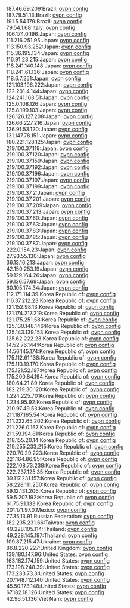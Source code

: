 187.46.69.209:Brazil: [ovpn config](vpn/187_46_69_209.ovpn)  
187.79.51.13:Brazil: [ovpn config](vpn/187_79_51_13.ovpn)  
191.5.54.179:Brazil: [ovpn config](vpn/191_5_54_179.ovpn)  
79.54.1.68:Italy: [ovpn config](vpn/79_54_1_68.ovpn)  
106.174.0.196:Japan: [ovpn config](vpn/106_174_0_196.ovpn)  
111.216.251.95:Japan: [ovpn config](vpn/111_216_251_95.ovpn)  
113.150.93.252:Japan: [ovpn config](vpn/113_150_93_252.ovpn)  
115.36.195.134:Japan: [ovpn config](vpn/115_36_195_134.ovpn)  
116.91.23.215:Japan: [ovpn config](vpn/116_91_23_215.ovpn)  
118.241.140.148:Japan: [ovpn config](vpn/118_241_140_148.ovpn)  
118.241.61.136:Japan: [ovpn config](vpn/118_241_61_136.ovpn)  
118.6.7.251:Japan: [ovpn config](vpn/118_6_7_251.ovpn)  
121.103.196.222:Japan: [ovpn config](vpn/121_103_196_222.ovpn)  
122.201.4.144:Japan: [ovpn config](vpn/122_201_4_144.ovpn)  
124.241.163.51:Japan: [ovpn config](vpn/124_241_163_51.ovpn)  
125.0.108.126:Japan: [ovpn config](vpn/125_0_108_126.ovpn)  
125.8.199.103:Japan: [ovpn config](vpn/125_8_199_103.ovpn)  
126.126.127.208:Japan: [ovpn config](vpn/126_126_127_208.ovpn)  
126.66.227.216:Japan: [ovpn config](vpn/126_66_227_216.ovpn)  
126.91.53.120:Japan: [ovpn config](vpn/126_91_53_120.ovpn)  
131.147.78.151:Japan: [ovpn config](vpn/131_147_78_151.ovpn)  
180.221.128.125:Japan: [ovpn config](vpn/180_221_128_125.ovpn)  
219.100.37.119:Japan: [ovpn config](vpn/219_100_37_119.ovpn)  
219.100.37.120:Japan: [ovpn config](vpn/219_100_37_120.ovpn)  
219.100.37.159:Japan: [ovpn config](vpn/219_100_37_159.ovpn)  
219.100.37.192:Japan: [ovpn config](vpn/219_100_37_192.ovpn)  
219.100.37.196:Japan: [ovpn config](vpn/219_100_37_196.ovpn)  
219.100.37.197:Japan: [ovpn config](vpn/219_100_37_197.ovpn)  
219.100.37.199:Japan: [ovpn config](vpn/219_100_37_199.ovpn)  
219.100.37.2:Japan: [ovpn config](vpn/219_100_37_2.ovpn)  
219.100.37.201:Japan: [ovpn config](vpn/219_100_37_201.ovpn)  
219.100.37.209:Japan: [ovpn config](vpn/219_100_37_209.ovpn)  
219.100.37.213:Japan: [ovpn config](vpn/219_100_37_213.ovpn)  
219.100.37.60:Japan: [ovpn config](vpn/219_100_37_60.ovpn)  
219.100.37.63:Japan: [ovpn config](vpn/219_100_37_63.ovpn)  
219.100.37.83:Japan: [ovpn config](vpn/219_100_37_83.ovpn)  
219.100.37.85:Japan: [ovpn config](vpn/219_100_37_85.ovpn)  
219.100.37.87:Japan: [ovpn config](vpn/219_100_37_87.ovpn)  
222.0.154.23:Japan: [ovpn config](vpn/222_0_154_23.ovpn)  
27.93.55.130:Japan: [ovpn config](vpn/27_93_55_130.ovpn)  
36.13.16.213:Japan: [ovpn config](vpn/36_13_16_213.ovpn)  
42.150.253.19:Japan: [ovpn config](vpn/42_150_253_19.ovpn)  
59.129.164.26:Japan: [ovpn config](vpn/59_129_164_26.ovpn)  
59.136.57.69:Japan: [ovpn config](vpn/59_136_57_69.ovpn)  
60.105.174.34:Japan: [ovpn config](vpn/60_105_174_34.ovpn)  
112.171.114.39:Korea Republic of: [ovpn config](vpn/112_171_114_39.ovpn)  
116.37.212.23:Korea Republic of: [ovpn config](vpn/116_37_212_23.ovpn)  
121.152.98.13:Korea Republic of: [ovpn config](vpn/121_152_98_13.ovpn)  
121.174.217.219:Korea Republic of: [ovpn config](vpn/121_174_217_219.ovpn)  
121.175.251.58:Korea Republic of: [ovpn config](vpn/121_175_251_58.ovpn)  
125.130.148.146:Korea Republic of: [ovpn config](vpn/125_130_148_146.ovpn)  
125.143.139.153:Korea Republic of: [ovpn config](vpn/125_143_139_153.ovpn)  
125.62.222.23:Korea Republic of: [ovpn config](vpn/125_62_222_23.ovpn)  
14.52.76.144:Korea Republic of: [ovpn config](vpn/14_52_76_144.ovpn)  
14.56.145.174:Korea Republic of: [ovpn config](vpn/14_56_145_174.ovpn)  
175.112.61.138:Korea Republic of: [ovpn config](vpn/175_112_61_138.ovpn)  
175.113.19.170:Korea Republic of: [ovpn config](vpn/175_113_19_170.ovpn)  
175.121.52.197:Korea Republic of: [ovpn config](vpn/175_121_52_197.ovpn)  
175.200.84.194:Korea Republic of: [ovpn config](vpn/175_200_84_194.ovpn)  
180.64.21.89:Korea Republic of: [ovpn config](vpn/180_64_21_89.ovpn)  
182.219.30.120:Korea Republic of: [ovpn config](vpn/182_219_30_120.ovpn)  
1.224.225.70:Korea Republic of: [ovpn config](vpn/1_224_225_70.ovpn)  
1.234.95.92:Korea Republic of: [ovpn config](vpn/1_234_95_92.ovpn)  
210.97.49.53:Korea Republic of: [ovpn config](vpn/210_97_49_53.ovpn)  
211.187.165.54:Korea Republic of: [ovpn config](vpn/211_187_165_54.ovpn)  
211.222.65.202:Korea Republic of: [ovpn config](vpn/211_222_65_202.ovpn)  
211.226.0.167:Korea Republic of: [ovpn config](vpn/211_226_0_167.ovpn)  
211.59.194.81:Korea Republic of: [ovpn config](vpn/211_59_194_81.ovpn)  
218.155.20.14:Korea Republic of: [ovpn config](vpn/218_155_20_14.ovpn)  
219.255.233.215:Korea Republic of: [ovpn config](vpn/219_255_233_215.ovpn)  
220.70.29.223:Korea Republic of: [ovpn config](vpn/220_70_29_223.ovpn)  
221.164.86.95:Korea Republic of: [ovpn config](vpn/221_164_86_95.ovpn)  
222.108.73.238:Korea Republic of: [ovpn config](vpn/222_108_73_238.ovpn)  
222.237.125.35:Korea Republic of: [ovpn config](vpn/222_237_125_35.ovpn)  
39.117.231.157:Korea Republic of: [ovpn config](vpn/39_117_231_157.ovpn)  
58.228.111.250:Korea Republic of: [ovpn config](vpn/58_228_111_250.ovpn)  
59.12.131.206:Korea Republic of: [ovpn config](vpn/59_12_131_206.ovpn)  
59.5.207.192:Korea Republic of: [ovpn config](vpn/59_5_207_192.ovpn)  
61.75.91.133:Korea Republic of: [ovpn config](vpn/61_75_91_133.ovpn)  
201.171.97.0:Mexico: [ovpn config](vpn/201_171_97_0.ovpn)  
77.35.13.91:Russian Federation: [ovpn config](vpn/77_35_13_91.ovpn)  
182.235.231.66:Taiwan: [ovpn config](vpn/182_235_231_66.ovpn)  
49.228.105.114:Thailand: [ovpn config](vpn/49_228_105_114.ovpn)  
49.228.145.197:Thailand: [ovpn config](vpn/49_228_145_197.ovpn)  
109.87.215.47:Ukraine: [ovpn config](vpn/109_87_215_47.ovpn)  
86.8.220.227:United Kingdom: [ovpn config](vpn/86_8_220_227.ovpn)  
139.180.147.96:United States: [ovpn config](vpn/139_180_147_96.ovpn)  
163.182.174.159:United States: [ovpn config](vpn/163_182_174_159.ovpn)  
173.198.248.39:United States: [ovpn config](vpn/173_198_248_39.ovpn)  
173.233.73.3:United States: [ovpn config](vpn/173_233_73_3.ovpn)  
207.148.112.140:United States: [ovpn config](vpn/207_148_112_140.ovpn)  
45.50.173.148:United States: [ovpn config](vpn/45_50_173_148.ovpn)  
67.182.18.126:United States: [ovpn config](vpn/67_182_18_126.ovpn)  
42.96.51.136:Viet Nam: [ovpn config](vpn/42_96_51_136.ovpn)  
